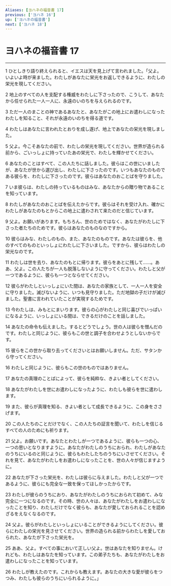 ```yaml
---
Aliases: [ヨハネの福音書 17]
previous: ['ヨハネ 16']
up: ['ヨハネの福音書']
next: ['ヨハネ 18']
---
```

# ヨハネの福音書 17

***




1 
ひとしきり語り終えられると、イエスは天を見上げて言われました。「父よ。いよいよ時が来ました。わたしがあなたに栄光をお返しできるように、わたしの栄光を現してください。 



2 
地上のすべての人を支配する権威をわたしに下さったので、こうして、あなたから任せられた一人一人に、永遠のいのちを与えられるのです。 



3 
ただ一人のまことの神であるあなたと、あなたがこの地上にお遣わしになったわたしを知ること、それが永遠のいのちを得る道です。 



4 
わたしはあなたに言われたとおりを成し遂げ、地上であなたの栄光を現しました。 



5 
父よ。今こそあなたの前で、わたしの栄光を現してください。世界が造られる前から、ごいっしょに持っていたあの栄光で、わたしを輝かせてください。 



6 
あなたのことはすべて、この人たちに話しました。彼らはこの世にいましたが、あなたが世から選び出し、わたしに下さったのです。いつもあなたのものである彼らを、わたしに下さったのです。彼らはあなたのおことばを守りました。 



7 
いま彼らは、わたしの持っているものはみな、あなたからの贈り物であることを知っています。 



8 
わたしがあなたのおことばを伝えたからです。彼らはそれを受け入れ、確かにわたしがあなたのもとからこの地上に遣わされて来たのだと信じています。 



9 
父よ。お願いがあります。もちろん、世のためではなく、あなたがわたしに下さった者たちのためです。彼らはあなたのものなのですから。 



10 
彼らはみな、わたしのもの、また、あなたのものです。あなたは彼らを、他のすべてのものといっしょにわたしに下さいました。ですから、彼らはわたしの栄光なのです。 



11 
わたしは世を去り、あなたのもとに帰ります。彼らをあとに残して……。ああ、父よ。この人たちが一人も脱落しないように守ってください。わたしと父が一つであるように、彼らも一つとならせてください。 



12 
彼らがわたしといっしょにいた間は、あなたの家族として、一人一人を安全に守りました。滅びないように、いつも見守りました。ただ地獄の子だけが滅びました。聖書に言われていたことが実現するためです。 



13 
今わたしは、みもとにまいります。彼らの心がわたしと同じ喜びでいっぱいになるように、いっしょにいる間は、できるだけのことを話しました。 



14 
あなたの命令も伝えました。するとどうでしょう。世の人は彼らを憎んだのです。わたしと同じように、彼らもこの世と調子を合わせようとしないからです。 



15 
彼らをこの世から取り去ってくださいとはお願いしません。ただ、サタンから守ってください。 



16 
わたしと同じように、彼らもこの世のものではありません。 



17 
あなたの真理のことばによって、彼らを純粋な、きよい者としてください。 



18 
あなたがわたしを世にお遣わしになったように、わたしも彼らを世に遣わします。 



19 
また、彼らが真理を知る、きよい者として成長できるように、この身をささげます。 



20 
この人たちのことだけでなく、この人たちの証言を聞いて、わたしを信じるすべての人のためにも祈ります。 



21 
父よ。お願いです。あなたとわたしが一つであるように、彼らも一つの心、一つの思いとなりますように。あなたがわたしのうちにおられ、わたしがあなたのうちにいるのと同じように、彼らもわたしたちのうちにいさせてください。それを見て、あなたがわたしをお遣わしになったことを、世の人々が信じますように。 



22 
あなたが下さった栄光を、わたしは彼らに与えました。わたしと父が一つであるように、彼らにも完全な一致を保ってほしかったからです。 



23 
わたしが彼らのうちにおり、あなたがわたしのうちにおられて初めて、みな完全に一つになるのです。その時、世の人々は、あなたがわたしをお遣わしになったことを知り、わたしだけでなく彼らも、あなたが愛しておられることを認めざるをえなくなるのです。 



24 
父よ。彼らがわたしといっしょにいることができるようにしてください。彼らにわたしの栄光を見させてください。世界の造られる前からわたしを愛しておられた、あなたが下さった栄光を。 



25 
ああ、父よ。すべての事において正しい父よ。世はあなたを知りません。けれども、わたしはあなたを知っています。この弟子たちも、あなたがわたしをお遣わしになったことを知っています。 



26 
わたしが教えたのです。これからも教えます。あなたの大きな愛が彼らをつつみ、わたしも彼らのうちにいられるように。」
